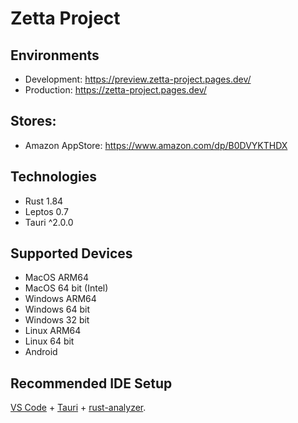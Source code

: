 # Zetta Project

## Environments

- Development: https://preview.zetta-project.pages.dev/
- Production: https://zetta-project.pages.dev/

## Stores:

- Amazon AppStore: https://www.amazon.com/dp/B0DVYKTHDX

## Technologies

- Rust 1.84
- Leptos 0.7
- Tauri ^2.0.0

## Supported Devices

- MacOS ARM64
- MacOS 64 bit (Intel)
- Windows ARM64
- Windows 64 bit
- Windows 32 bit
- Linux ARM64
- Linux 64 bit
- Android

## Recommended IDE Setup

[VS Code](https://code.visualstudio.com/) + [Tauri](https://marketplace.visualstudio.com/items?itemName=tauri-apps.tauri-vscode) + [rust-analyzer](https://marketplace.visualstudio.com/items?itemName=rust-lang.rust-analyzer).
